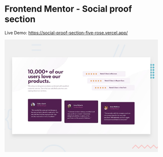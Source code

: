 # Frontend Mentor - Social proof section


Live Demo: https://social-proof-section-five-rose.vercel.app/

![Design preview for the Social proof section coding challenge](./design/desktop-preview.jpg)
